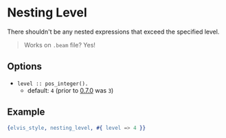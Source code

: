 # Nesting Level

There shouldn't be any nested expressions that exceed the specified level.

> Works on `.beam` file? Yes!

## Options

- `level :: pos_integer().`
  - default: `4` (prior to [0.7.0](https://github.com/inaka/elvis_core/releases/tag/0.7.0) was `3`)

## Example

```erlang
{elvis_style, nesting_level, #{ level => 4 }}
```
